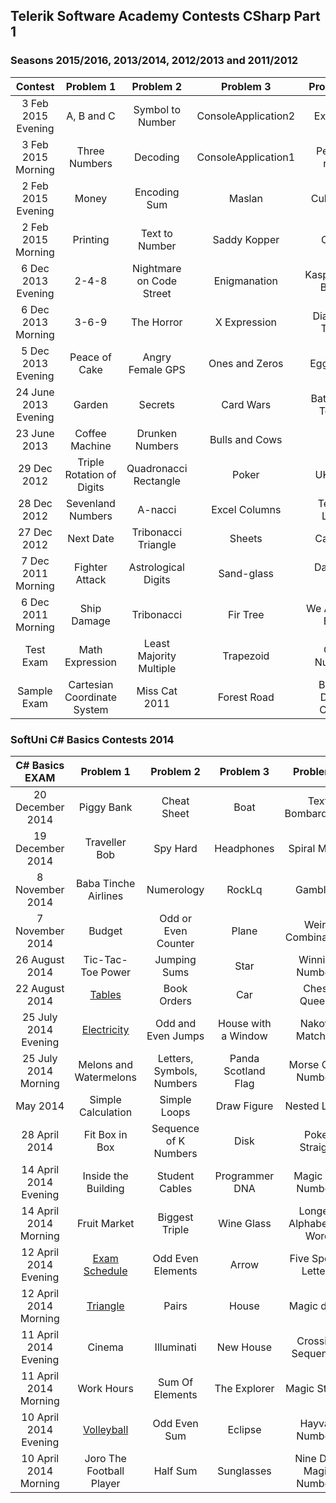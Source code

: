 ## Telerik Software Academy Contests CSharp Part 1
### Seasons 2015/2016, 2013/2014, 2012/2013 and 2011/2012

|        Contest       |          Problem 1          |         Problem 2        |      Problem 3      |      Problem 4      |       Problem 5       |
|:--------------------:|:---------------------------:|:------------------------:|:-------------------:|:-------------------:|:---------------------:|
|  3 Feb 2015 Evening  |          A, B and C         |     Symbol to Number     | ConsoleApplication2 |       Ex-rugs       |       Find Bits       |
|  3 Feb 2015 Morning  |        Three Numbers        |         Decoding         | ConsoleApplication1 |     Persian rugs    |     Search in Bits    |
|  2 Feb 2015 Evening  |            Money            |       Encoding Sum       |        Maslan       |       Cube-3D       |   Sequences of Bits   |
|  2 Feb 2015 Morning  |           Printing          |      Text to Number      |     Saddy Kopper    |         Cube        |      Bits to Bits     |
|  6 Dec 2013 Evening  |            2-4-8            | Nightmare on Code Street |     Enigmanation    |  Kaspichania Boats  |      Game of Page     |
|  6 Dec 2013 Morning  |            3-6-9            |        The Horror        |     X Expression    |    Diamond Trolls   |        Warhead        |
|  5 Dec 2013 Evening  |        Peace of Cake        |     Angry Female GPS     |    Ones and Zeros   |      Eggcelent      | Na Baba mi Smetalnika |
| 24 June 2013 Evening |            Garden           |          Secrets         |      Card Wars      |   Bat'Goiko Tower   |        Bittris        |
|     23 June 2013     |        Coffee Machine       |      Drunken Numbers     |    Bulls and Cows   |         Fire        |        Neurons        |
|      29 Dec 2012     |  Triple Rotation of Digits  |   Quadronacci Rectangle  |        Poker        |       UK Flag       |       Angry Bits      |
|      28 Dec 2012     |      Sevenland Numbers      |          A-nacci         |    Excel Columns    |     Telerik Logo    |        Bit Ball       |
|      27 Dec 2012     |          Next Date          |    Tribonacci Triangle   |        Sheets       |       Carpets       |     Formula Bit 1     |
|  7 Dec 2011 Morning  |        Fighter Attack       |    Astrological Digits   |      Sand-glass     |     Dancing Bits    |         Lines         |
|  6 Dec 2011 Morning  |         Ship Damage         |        Tribonacci        |       Fir Tree      |  We All Love Bits!  |        Pillars        |
|       Test Exam      |       Math Expression       |  Least Majority Multiple |      Trapezoid      |      Odd Number     |       Fall Down       |
|      Sample Exam     | Cartesian Coordinate System |       Miss Cat 2011      |     Forest Road     | Binary Digits Count |      Subset Sums      |


### SoftUni C# Basics Contests 2014

|     C# Basics EXAM    |         Problem 1        |         Problem 2         |      Problem 3      |         Problem 4         |     Problem 5     |
|:---------------------:|:------------------------:|:-------------------------:|:-------------------:|:-------------------------:|:-----------------:|
|    20 December 2014   |        Piggy Bank        |        Cheat Sheet        |         Boat        |      Text Bombardment     |      Bit Lock     |
|    19 December 2014   |       Traveller Bob      |          Spy Hard         |      Headphones     |       Spiral Matrix       |     Paint Ball    |
|    8 November 2014    |   Baba Tinche Airlines   |         Numerology        |        RockLq       |          Gambling         |    Bit Builder    |
|    7 November 2014    |          Budget          |    Odd or Even Counter    |        Plane        |     Weird Combinations    |    Bit Swapper    |
|     26 August 2014    |     Tic-Tac-Toe Power    |        Jumping Sums       |         Star        |      Winning Numbers      |       X-Bits      |
|     22 August 2014    |          [Tables](https://github.com/petyakostova/Telerik-Academy/tree/master/C%23/C%23%201%20Contests/Problem%201/Tables)          |        Book Orders        |         Car         |        Chess Queens       |    Double Downs   |
|  25 July 2014 Evening |        [Electricity](https://github.com/petyakostova/Telerik-Academy/tree/master/C%23/C%23%201%20Contests/Problem%201/Electricity)       |     Odd and Even Jumps    | House with a Window |      Nakovs Matching      |  Change Even Bits |
|  25 July 2014 Morning |  Melons and Watermelons  | Letters, Symbols, Numbers | Panda Scotland Flag |     Morse Code Numbers    |     Bit Paths     |
|        May 2014       |    Simple Calculation    |        Simple Loops       |     Draw Figure     |        Nested Loops       | Bitwise Operators |
|     28 April 2014     |      Fit Box in Box      |   Sequence of K Numbers   |         Disk        |       Poker Straight      |    Friend Bits    |
| 14 April 2014 Evening |    Inside the Building   |       Student Cables      |    Programmer DNA   |     Magic Car Numbers     |    Bit Flipper    |
| 14 April 2014 Morning |       Fruit Market       |       Biggest Triple      |      Wine Glass     | Longest Alphabetical Word |    Bit Shooter    |
| 12 April 2014 Evening |       [Exam Schedule](https://github.com/petyakostova/Telerik-Academy/tree/master/C%23/C%23%201%20Contests/Problem%201/Exam-Schedule)      |     Odd Even Elements     |        Arrow        |    Five Special Letters   |     BitRoller     |
| 12 April 2014 Morning |         [Triangle](https://github.com/petyakostova/Telerik-Academy/tree/master/C%23/C%23%201%20Contests/Problem%201/Triangle)         |           Pairs           |        House        |        Magic dates        |    Bits Killer    |
| 11 April 2014 Evening |          Cinema          |         Illuminati        |      New House      |     Crossing Sequences    |   Catch The Bits  |
| 11 April 2014 Morning |        Work Hours        |      Sum Of Elements      |     The Explorer    |       Magic Strings       |    Bit Sifting    |
| 10 April 2014 Evening |        [Volleyball](https://github.com/petyakostova/Telerik-Academy/tree/master/C%23/C%23%201%20Contests/Problem%201/Volleyball)        |        Odd Even Sum       |       Eclipse       |       Hayvan Numbers      |       BitsUp      |
| 10 April 2014 Morning | Joro The Football Player |          Half Sum         |      Sunglasses     |  Nine Digit Magic Numbers |   Bits Inverter   |
